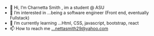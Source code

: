- 👋 Hi, I’m Charnetta Smith , im a student @ ASU
- 👀 I’m interested in ...being a software engineer (Front end, eventually Fullstack)
- 🌱 I’m currently learning ...Html, CSS, javascript, bootstrap, react
- 📫 How to reach me ...nettasmith29@yahoo.com

<!---
acktivegame/acktivegame is a ✨ special ✨ repository because its `README.md` (this file) appears on your GitHub profile.
You can click the Preview link to take a look at your changes.
--->
